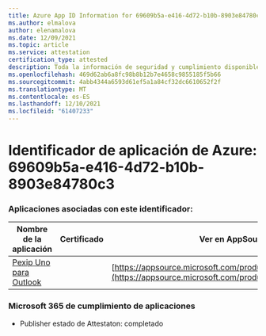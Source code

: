 ```yaml
---
title: Azure App ID Information for 69609b5a-e416-4d72-b10b-8903e84780c3
ms.author: elmalova
author: elenamalova
ms.date: 12/09/2021
ms.topic: article
ms.service: attestation
certification_type: attested
description: Toda la información de seguridad y cumplimiento disponible para 69609b5a-e416-4d72-b10b-8903e84780c3.
ms.openlocfilehash: 469d62ab6a8fc98b8b12b7e4658c9855185f5b66
ms.sourcegitcommit: 4abb4344a6593d61ef5a1a84cf32dc6610652f2f
ms.translationtype: MT
ms.contentlocale: es-ES
ms.lasthandoff: 12/10/2021
ms.locfileid: "61407233"
---
```

# <a name="azure-app-id-69609b5a-e416-4d72-b10b-8903e84780c3"></a>Identificador de aplicación de Azure: 69609b5a-e416-4d72-b10b-8903e84780c3


### <a name="apps-associated-with-this-id"></a>Aplicaciones asociadas con este identificador:
| **Nombre de la aplicación** | **Certificado** | **Ver en AppSource** |
|--------------|---------------|-----------------------|
| [Pexip Uno para Outlook](https://docs.microsoft.com/microsoft-365-app-certification/forward/WA200003137) |  | [https://appsource.microsoft.com/product/office/WA200003137](https://appsource.microsoft.com/product/office/WA200003137) |

### <a name="microsoft-365-app-compliance-status"></a>Microsoft 365 de cumplimiento de aplicaciones
- Publisher estado de Attestaton: completado
